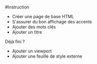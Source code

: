 #Instruction
- Créer une page de base HTML
- S'assurer du bon affichage des accents
- Ajouter des mots clés
- Ajouter un titre

Déjà fini ?
- Ajouter un viewport
- Ajouter une feuille de style externe
